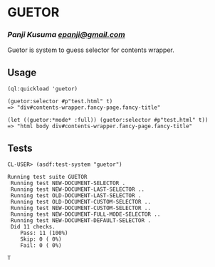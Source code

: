 # GUETOR

### _Panji Kusuma <epanji@gmail.com>_

Guetor is system to guess selector for contents wrapper.

## Usage

``` common-lisp
(ql:quickload 'guetor)

(guetor:selector #p"test.html" t)
=> "div#contents-wrapper.fancy-page.fancy-title"

(let ((guetor:*mode* :full)) (guetor:selector #p"test.html" t)) 
=> "html body div#contents-wrapper.fancy-page.fancy-title"
```

## Tests

``` common-lisp
CL-USER> (asdf:test-system "guetor")

Running test suite GUETOR
 Running test NEW-DOCUMENT-SELECTOR .
 Running test NEW-DOCUMENT-LAST-SELECTOR ..
 Running test OLD-DOCUMENT-LAST-SELECTOR .
 Running test OLD-DOCUMENT-CUSTOM-SELECTOR ..
 Running test NEW-DOCUMENT-CUSTOM-SELECTOR ..
 Running test NEW-DOCUMENT-FULL-MODE-SELECTOR ..
 Running test NEW-DOCUMENT-DEFAULT-SELECTOR .
 Did 11 checks.
    Pass: 11 (100%)
    Skip: 0 ( 0%)
    Fail: 0 ( 0%)

T
```